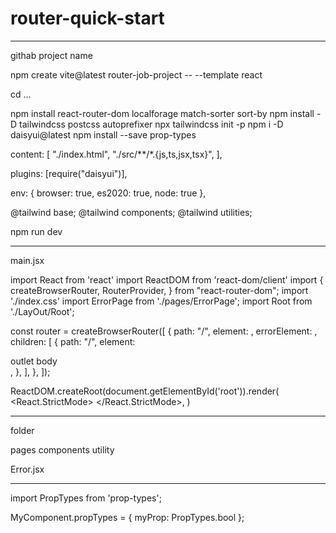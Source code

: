 # router-quick-start

---------------------------------------------------------

githab project name 

npm create vite@latest router-job-project -- --template react

cd ...

npm install react-router-dom localforage match-sorter sort-by
npm install -D tailwindcss postcss autoprefixer
npx tailwindcss init -p
npm i -D daisyui@latest
npm install --save prop-types

content: [
    "./index.html",
    "./src/**/*.{js,ts,jsx,tsx}",
  ],


plugins: [require("daisyui")],

env: { browser: true, es2020: true, node: true },

@tailwind base;
@tailwind components;
@tailwind utilities;

npm run dev

------------------------------------------------------------------------
main.jsx

import React from 'react'
import ReactDOM from 'react-dom/client'
import {
  createBrowserRouter,
  RouterProvider,
} from "react-router-dom";
import './index.css'
import ErrorPage from './pages/ErrorPage';
import Root from './LayOut/Root';




const router = createBrowserRouter([
  {
    path: "/",
    element: <Root />,
    errorElement: <ErrorPage />,
    children: [
      {
        path: "/",
        element: <div>outlet body</div>,
      },
    ],
  },
]);



ReactDOM.createRoot(document.getElementById('root')).render(
  <React.StrictMode>
    <RouterProvider router={router} />
  </React.StrictMode>,
)


-----------------------------------------------------------------------------
folder

pages
components
utility



Error.jsx

-----------------------------------------------------------

import PropTypes from 'prop-types';

MyComponent.propTypes = {
  myProp: PropTypes.bool
};
















